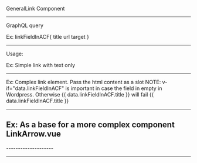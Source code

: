 GeneralLink Component

----------------------------------------------------------------------------------------------------------------------

GraphQL query

Ex: 
linkFieldInACF{
    title
    url
    target
}

----------------------------------------------------------------------------------------------------------------------

Usage:

Ex: Simple link with text only
<GeneralLink :data="data.linkFieldInACF" class="className"></GeneralLink>

-----------------------------------------------------------

Ex: Complex link element.
Pass the html content as a slot
NOTE: v-if="data.linkFieldInACF" is important in case the field in empty in Wordpress. Otherwise {{ data.linkFieldInACF.title }} will fail
<GeneralLink :data="data.linkFieldInACF" class="className" v-if="data.linkFieldInACF"><span>{{ data.linkFieldInACF.title }}<i class="icon"></i></span></GeneralLink>

-----------------------------------------------------------

Ex: As a base for a more complex component
LinkArrow.vue
--------------------
<template>
  <GeneralLink :data="data" class="link--arrow" v-if="data"><IconProfil /><span>{{ data.title }}</span></GeneralLink>
</template>
​
<script>
  export default {
  	props: ['data']
  }
</script>
​
<style lang="scss">
@import './link-arrow.scss';
</style>
--------------------

-----------------------------------------------------------